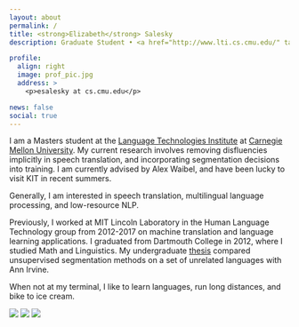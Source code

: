 ```yaml
---
layout: about
permalink: /
title: <strong>Elizabeth</strong> Salesky
description: Graduate Student • <a href="http://www.lti.cs.cmu.edu/" target="_blank">Language Technologies Institute</a> • <a href="http://www.cmu.edu/" target="_blank">Carnegie Mellon University</a>

profile:
  align: right
  image: prof_pic.jpg
  address: >
    <p>esalesky at cs.cmu.edu</p>

news: false
social: true
---
```


I am a Masters student at the [Language Technologies Institute](https://www.lti.cs.cmu.edu/) at [Carnegie Mellon University](https://www.cmu.edu/).
My current research involves removing disfluencies implicitly in speech translation, and incorporating segmentation decisions into training. I am currently advised by Alex Waibel, and have been lucky to visit KIT in recent summers.

Generally, I am interested in speech translation, multilingual language processing, and low-resource NLP.

Previously, I worked at MIT Lincoln Laboratory in the Human Language Technology group from 2012-2017 on machine translation and language learning applications.
I graduated from Dartmouth College in 2012, where I studied Math and Linguistics.
My undergraduate [thesis](http://linguistics.dartmouth.edu/undergraduate/honors/past-honors-theses) compared unsupervised segmentation methods on a set of unrelated languages with Ann Irvine.

When not at my terminal, I like to learn languages, run long distances, and bike to ice cream.

<div class="img_row">
    <img class="col one first" src="{{ site.baseurl }}/assets/img/kepler.jpg">
    <img class="col one" src="{{ site.baseurl }}/assets/img/rowing.jpg">
    <img class="col one last" src="{{ site.baseurl }}/assets/img/eiskaffee.jpg">
</div>
